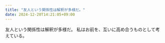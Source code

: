 ```yaml
---
title: "友人という関係性は解釈が多様だ。"
date: 2024-12-20T14:21:05+09:00
---
```

友人という関係性は解釈が多様だ。
私はお前を、互いに高め合うものとして考えている。

